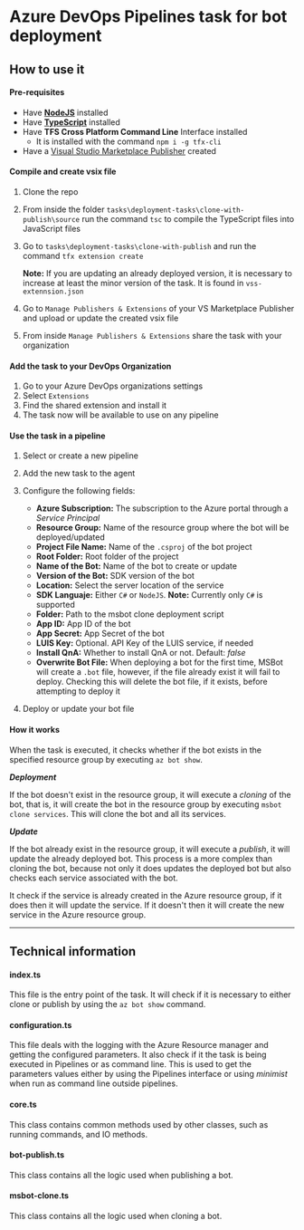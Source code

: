 # Azure DevOps Pipelines task for bot deployment

## How to use it

#### Pre-requisites

- Have **[NodeJS](https://nodejs.org/es/download/)** installed
- Have **[TypeScript](https://www.npmjs.com/package/typescript)** installed
- Have **TFS Cross Platform Command Line** Interface installed
  - It is installed with the command `npm i -g tfx-cli`
- Have a [Visual Studio Marketplace Publisher](https://marketplace.visualstudio.com/manage/createpublisher) created

#### Compile and create vsix file

1. Clone the repo

2. From inside the folder `tasks\deployment-tasks\clone-with-publish\source` run the command `tsc`  to compile the TypeScript files into JavaScript files

3. Go to `tasks\deployment-tasks\clone-with-publish` and run the command `tfx extension create `

   **Note:** If you are updating an already deployed version, it is necessary to increase at least the minor version of the task. It is found in `vss-extennsion.json`

4. Go to `Manage Publishers & Extensions` of your VS Marketplace Publisher and upload or update the created vsix file

5. From inside `Manage Publishers & Extensions` share the task with your organization

#### Add the task to your DevOps Organization

1. Go to your Azure DevOps organizations settings
2. Select  `Extensions`
3. Find the shared extension and install it
4. The task now will be available to use on any pipeline

#### Use the task in a pipeline

1. Select or create a new pipeline
2. Add the new task to the agent

3. Configure the following fields:
   - **Azure Subscription:** The subscription to the Azure portal through a *Service Principal*
   - **Resource Group:** Name of the resource group where the bot will be deployed/updated
   - **Project File Name:** Name of the `.csproj` of the bot project
   - **Root Folder:** Root folder of the project
   - **Name of the Bot:** Name of the bot to create or update
   - **Version of the Bot:** SDK version of the bot
   - **Location:** Select the server location of the service
   - **SDK Languaje:** Either `C#` or `NodeJS`. **Note:** Currently only `C#` is supported
   - **Folder:** Path to the msbot clone deployment script
   - **App ID:** App ID of the bot
   - **App Secret:** App Secret of the bot
   - **LUIS Key:** Optional. API Key of the LUIS service, if needed
   - **Install QnA:** Whether to install QnA or not. Default: *false*
   - **Overwrite Bot File:** When deploying a bot for the first time, MSBot will create a `.bot` file, however, if the file already exist it will fail to deploy. Checking this will delete the bot file, if it exists, before attempting to deploy it
4. Deploy or update your bot file

#### How it works

When the task is executed, it checks whether if the bot exists in the specified resource group by executing `az bot show`.

***Deployment***

If the bot doesn't exist in the resource group, it will execute a *cloning* of the bot, that is, it will create the bot in the resource group by executing `msbot clone services`. This will clone the bot and all its services.

***Update***

If the bot already exist in the resource group, it will execute a *publish*, it will update the already deployed bot. This process is a more complex than cloning the bot, because not only it does updates the deployed bot but also checks each service associated with the bot. 

It check if the service is already created in the Azure resource group, if it does then it will update the service. If it doesn't then it will create the new service in the Azure resource group.

---

## Technical information

#### index.ts

This file is the entry point of  the task. It will check if it is necessary to either clone or publish by using the `az bot show` command.

#### configuration.ts

This file deals with the logging with the Azure Resource manager and getting the configured parameters. It also check if it the task is being executed in Pipelines or as command line. This is used to get the parameters values either by using the Pipelines interface or using *minimist* when run as command line outside pipelines.

#### core.ts

This class contains common methods used by other classes, such as running commands, and IO methods.

#### bot-publish.ts

This class contains all the logic used when publishing a bot.

#### msbot-clone.ts

This class contains all the logic used when cloning a bot.
